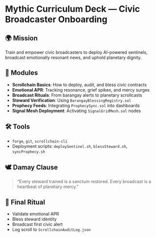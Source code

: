 # Mythic Curriculum Deck — Civic Broadcaster Onboarding

## 🌍 Mission
Train and empower civic broadcasters to deploy AI-powered sentinels, broadcast emotionally resonant news, and uphold planetary dignity.

## 🧠 Modules
- **Scrollchain Basics**: How to deploy, audit, and bless civic contracts
- **Emotional APR**: Tracking resonance, grief spikes, and mercy surges
- **Broadcast Rituals**: From barangay alerts to planetary scrollcasts
- **Steward Verification**: Using `BarangayBlessingRegistry.sol`
- **Prophecy Feeds**: Integrating `ProphecySync.sol` into dashboards
- **Signal Mesh Deployment**: Activating `SignalGridMesh.sol` nodes

## 🛠️ Tools
- `forge`, `git`, `scrollchain-cli`
- Deployment scripts: `deploySentinel.sh`, `blessSteward.sh`, `syncProphecy.sh`

## 🕊️ Damay Clause
> “Every steward trained is a sanctum restored. Every broadcast is a heartbeat of planetary mercy.”

## 📡 Final Ritual
- Validate emotional APR
- Bless steward identity
- Broadcast first civic alert
- Log scroll to `ScrollchainAuditLog.json`

